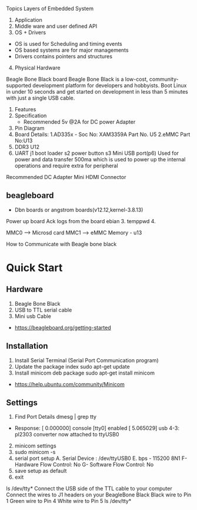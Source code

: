 Topics
Layers of Embedded System
1. Application
2. Middle ware and user defined API
3. OS + Drivers
* OS is used for Scheduling and timing events
* OS based systems are for major managements
* Drivers contains pointers and structures
4. Physical Hardware

Beagle Bone Black board
	Beagle Bone Black is a low-cost, community-supported development platform for developers and hobbyists. Boot Linux in under 10 seconds and get started on development in less than 5 minutes with just a single USB cable.

1. Features
2.  Specification
	* Recommended 5v @2A for DC power Adapter
3. Pin Diagram
4. Board Details: 
1.AD335x - 
	Soc No: XAM3359A		Part No. U5
2.eMMC
	Part No:U13
3. DDR3				U12
4. UART 				j1
	boot loader s2
power button s3
Mini USB port(p6)
Used for power and data transfer
500ma which is used to power up the internal operations and require extra for peripheral

Recommended DC Adapter
Mini HDMI Connector


## beagleboard
* Dbn boards or angstrom boards(v12.12,kernel-3.8.13)




Power up board
Ack logs from the board
ebian
3. temppwd
4. 

MMC0 --> Microsd card
MMC1 --> eMMC Memory - u13



How to Communicate with Beagle bone black
# Quick Start

## Hardware
1. Beagle Bone Black
2. USB to TTL serial cable
3. Mini usb Cable
* https://beagleboard.org/getting-started 

## Installation
1. Install Serial Terminal 
(Serial Port Communication program)
1. Update the package index
sudo apt-get update
2. Install minicom deb package
sudo apt-get install minicom

* https://help.ubuntu.com/community/Minicom

## Settings
1. Find Port Details
dmesg | grep tty
* Response:
[ 0.000000] console [tty0] enabled
[ 5.065029] usb 4-3: pl2303 converter now attached to ttyUSB0

2. minicom settings
1. sudo minicom -s
2. serial port setup
A. Serial Device : /dev/ttyUSB0
E. bps - 115200 8N1
F- Hardware Flow Control: No
G- Software Flow Control: No
3. save setup as default
4. exit

ls /dev/tty*
Connect the USB side of the TTL cable to your computer
Connect the wires to J1 headers on your BeagleBone Black
Black wire to Pin 1
Green wire to Pin 4
White wire to Pin 5
ls /dev/tty*


